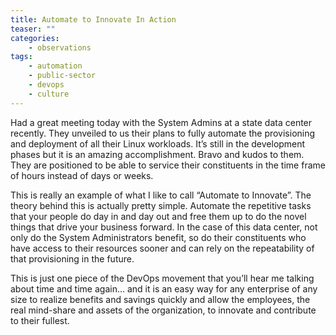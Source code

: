 ```yaml
---
title: Automate to Innovate In Action
teaser: ""
categories:
    - observations
tags:
    - automation
    - public-sector
    - devops
    - culture
---
```


Had a great meeting today with the System Admins at a state data center recently.  They unveiled to us their plans to fully automate the provisioning and deployment of all their Linux workloads.  It’s still in the development phases but it is an amazing accomplishment.  Bravo and kudos to them.  They are positioned to be able to service their constituents in the time frame of hours instead of days or weeks.

This is really an example of what I like to call “Automate to Innovate”.  The theory behind this is actually pretty simple.  Automate the repetitive tasks that your people do day in and day out and free them up to do the novel things that drive your business forward.  In the case of this data center, not only do the System Administrators benefit, so do their constituents who have access to their resources sooner and can rely on the repeatability of that provisioning in the future.

This is just one piece of the DevOps movement that you’ll hear me talking about time and time again… and it is an easy way for any enterprise of any size to realize benefits and savings quickly and allow the employees, the real mind-share and assets of the organization, to innovate and contribute to their fullest.
